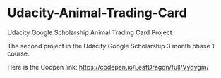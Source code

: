# Udacity-Animal-Trading-Card
Udacity Google Scholarship Animal Trading Card Project

The second project in the Udacity Google Scholarship 3 month phase 1 course.

Here is the Codpen link: https://codepen.io/LeafDragon/full/Vydygm/
